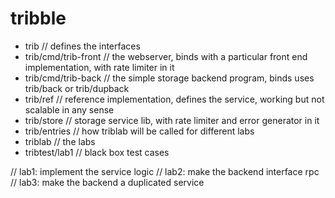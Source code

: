 # tribble

- trib                  // defines the interfaces
- trib/cmd/trib-front   // the webserver, binds with a particular front end implementation, with rate limiter in it
- trib/cmd/trib-back    // the simple storage backend program, binds uses trib/back or trib/dupback
- trib/ref              // reference implementation, defines the service, working but not scalable in any sense
- trib/store            // storage service lib, with rate limiter and error generator in it
- trib/entries          // how triblab will be called for different labs
- triblab               // the labs
- tribtest/lab1	        // black box test cases

// lab1: implement the service logic
// lab2: make the backend interface rpc
// lab3: make the backend a duplicated service
